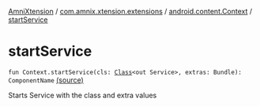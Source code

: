 [AmniXtension](../../index.md) / [com.amnix.xtension.extensions](../index.md) / [android.content.Context](index.md) / [startService](./start-service.md)

# startService

`fun Context.startService(cls: `[`Class`](http://docs.oracle.com/javase/6/docs/api/java/lang/Class.html)`<out Service>, extras: Bundle): ComponentName` [(source)](https://github.com/AmniX/AmniXTension/tree/master/AmniXtension/src/main/java/com/amnix/xtension/extensions/ContextExtension.kt#L494)

Starts Service with the class and extra values

